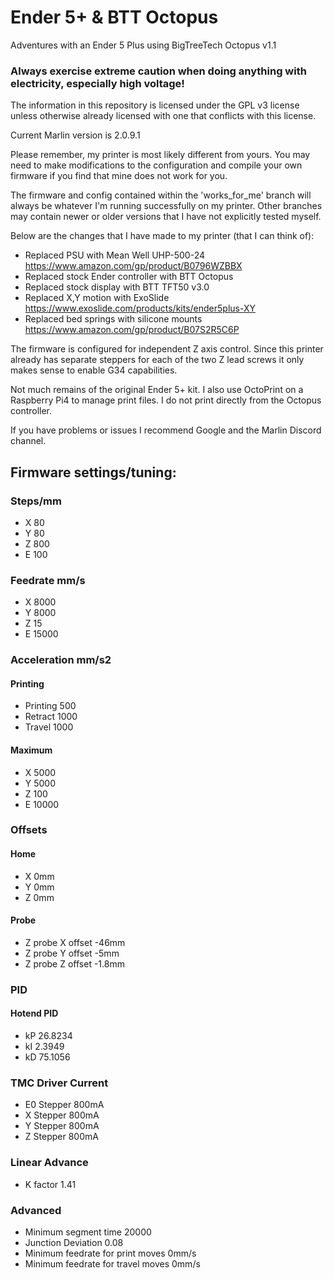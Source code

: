 # Ender 5+ & BTT Octopus
Adventures with an Ender 5 Plus using BigTreeTech Octopus v1.1

### Always exercise extreme caution when doing anything with electricity, especially high voltage!

The information in this repository is licensed under the GPL v3 license unless otherwise already licensed with one that conflicts with this license.

Current Marlin version is 2.0.9.1

Please remember, my printer is most likely different from yours. You may need to make modifications to the configuration and compile your own firmware if you find that mine does not work for you.

The firmware and config contained within the 'works_for_me' branch will always be whatever I'm running successfully on my printer. Other branches may contain newer or older versions that I have not explicitly tested myself.

Below are the changes that I have made to my printer (that I can think of):
* Replaced PSU with Mean Well UHP-500-24 https://www.amazon.com/gp/product/B0796WZBBX
* Replaced stock Ender controller with BTT Octopus
* Replaced stock display with BTT TFT50 v3.0
* Replaced X,Y motion with ExoSlide https://www.exoslide.com/products/kits/ender5plus-XY
* Replaced bed springs with silicone mounts https://www.amazon.com/gp/product/B07S2R5C6P

The firmware is configured for independent Z axis control. Since this printer already has separate steppers for each of the two Z lead screws it only makes sense to enable G34 capabilities.

Not much remains of the original Ender 5+ kit. I also use OctoPrint on a Raspberry Pi4 to manage print files. I do not print directly from the Octopus controller.

If you have problems or issues I recommend Google and the Marlin Discord channel.

## Firmware settings/tuning:

### Steps/mm
* X 80 
* Y 80
* Z 800
* E 100

### Feedrate mm/s
* X 8000
* Y 8000
* Z 15
* E 15000

### Acceleration mm/s2
#### Printing
* Printing 500
* Retract 1000
* Travel 1000
#### Maximum
* X 5000
* Y 5000
* Z 100
* E 10000

### Offsets
#### Home
* X 0mm
* Y 0mm
* Z 0mm
#### Probe
* Z probe X offset -46mm
* Z probe Y offset -5mm
* Z probe Z offset -1.8mm

### PID
#### Hotend PID
* kP 26.8234
* kI 2.3949
* kD 75.1056

### TMC Driver Current
* E0 Stepper 800mA
* X Stepper 800mA
* Y Stepper 800mA
* Z Stepper 800mA

### Linear Advance
* K factor 1.41

### Advanced
* Minimum segment time 20000
* Junction Deviation 0.08
* Minimum feedrate for print moves 0mm/s
* Minimum feedrate for travel moves 0mm/s

